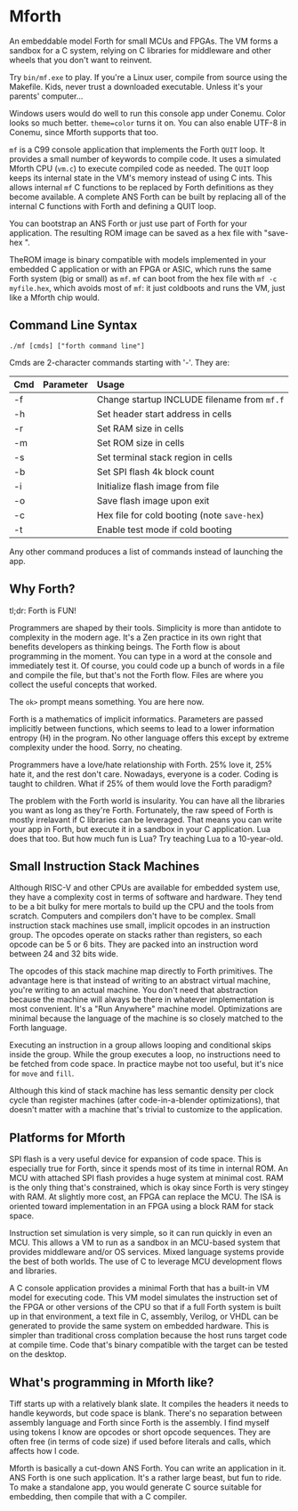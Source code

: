 # Mforth

An embeddable model Forth for small MCUs and FPGAs.
The VM forms a sandbox for a C system,
relying on C libraries for middleware and other wheels that you don't want to reinvent.

Try `bin/mf.exe` to play. If you're a Linux user, compile from source using the Makefile.
Kids, never trust a downloaded executable. Unless it's your parents' computer...

Windows users would do well to run this console app under Conemu.
Color looks so much better. `theme=color` turns it on.
You can also enable UTF-8 in Conemu, since Mforth supports that too.

`mf` is a C99 console application that implements the Forth `QUIT` loop. It provides a small number of keywords to compile code.
It uses a simulated Mforth CPU (`vm.c`) to execute compiled code as needed.
The `QUIT` loop keeps its internal state in the VM's memory instead of using C ints.
This allows internal `mf` C functions to be replaced by Forth definitions as they become available.
A complete ANS Forth can be built by replacing all of the internal C functions with Forth and defining a QUIT loop.

You can bootstrap an ANS Forth or just use part of Forth for your application.
The resulting ROM image can be saved as a hex file with "save-hex <filename>".

TheROM image is binary compatible with models implemented in your embedded C application
or with an FPGA or ASIC, which runs the same Forth system (big or small) as `mf`.
`mf` can boot from the hex file with `mf -c myfile.hex`, which avoids most of `mf`: it just coldboots and runs the VM, just like a Mforth chip would.

## Command Line Syntax

`./mf [cmds] ["forth command line"]`

Cmds are 2-character commands starting with '-'. They are:

| Cmd | Parameter  | Usage                                       |
| --- |:-----------|:------------------------------------------- |
| -f  | <filename> | Change startup INCLUDE filename from `mf.f` |
| -h  | <addr>     | Set header start address in cells           |
| -r  | <n>        | Set RAM size in cells                       |
| -m  | <n>        | Set ROM size in cells                       |
| -s  | <n>        | Set terminal stack region in cells          |
| -b  | <n>        | Set SPI flash 4k block count                |
| -i  | <filename> | Initialize flash image from file            |
| -o  | <filename> | Save flash image upon exit                  |
| -c  | <filename> | Hex file for cold booting (note `save-hex`) |
| -t  |            | Enable test mode if cold booting            |

Any other command produces a list of commands instead of launching the app.

## Why Forth?

tl;dr: Forth is FUN!

Programmers are shaped by their tools.
Simplicity is more than antidote to complexity in the modern age.
It's a Zen practice in its own right that benefits developers as thinking beings.
The Forth flow is about programming in the moment.
You can type in a word at the console and immediately test it.
Of course, you could code up a bunch of words in a file and compile the file,
but that's not the Forth flow.
Files are where you collect the useful concepts that worked.

The `ok>` prompt means something. You are here now.

Forth is a mathematics of implicit informatics. Parameters are passed implicitly between functions,
which seems to lead to a lower information entropy (H) in the program.
No other language offers this except by extreme complexity under the hood. Sorry, no cheating.

Programmers have a love/hate relationship with Forth. 25% love it, 25% hate it, and the rest don't care.
Nowadays, everyone is a coder. Coding is taught to children.
What if 25% of them would love the Forth paradigm?

The problem with the Forth world is insularity.
You can have all the libraries you want as long as they're Forth.
Fortunately, the raw speed of Forth is mostly irrelavant if C libraries can be leveraged.
That means you can write your app in Forth, but execute it in a sandbox in your C application.
Lua does that too. But how much fun is Lua? Try teaching Lua to a 10-year-old.

## Small Instruction Stack Machines

Although RISC-V and other CPUs are available for embedded system use,
they have a complexity cost in terms of software and hardware.
They tend to be a bit bulky for mere mortals to build up the CPU and the tools from scratch.
Computers and compilers don't have to be complex.
Small instruction stack machines use small, implicit opcodes in an instruction group.
The opcodes operate on stacks rather than registers, so each opcode can be 5 or 6 bits.
They are packed into an instruction word between 24 and 32 bits wide.

The opcodes of this stack machine map directly to Forth primitives.
The advantage here is that instead of writing to an abstract virtual machine,
you're writing to an actual machine.
You don't need that abstraction because the machine will always be there
in whatever implementation is most convenient.
It's a "Run Anywhere" machine model.
Optimizations are minimal because the language of the machine is so closely matched to the Forth language.

Executing an instruction in a group allows looping and conditional skips inside the group.
While the group executes a loop, no instructions need to be fetched from code space.
In practice maybe not too useful, but it's nice for `move` and `fill`.

Although this kind of stack machine has less semantic density per clock cycle than register machines
(after code-in-a-blender optimizations),
that doesn't matter with a machine that's trivial to customize to the application.

## Platforms for Mforth

SPI flash is a very useful device for expansion of code space.
This is especially true for Forth, since it spends most of its time in internal ROM.
An MCU with attached SPI flash provides a huge system at minimal cost.
RAM is the only thing that's constrained, which is okay since Forth is very stingey with RAM.
At slightly more cost, an FPGA can replace the MCU.
The ISA is oriented toward implementation in an FPGA using a block RAM for stack space.

Instruction set simulation is very simple, so it can run quickly in even an MCU.
This allows a VM to run as a sandbox in an MCU-based system that provides middleware and/or OS services.
Mixed language systems provide the best of both worlds.
The use of C to leverage MCU development flows and libraries.

A C console application provides a minimal Forth that has a built-in VM model for executing code.
This VM model simulates the instruction set of the FPGA or other versions of the CPU so that
if a full Forth system is built up in that environment, a text file in C, assembly, Verilog, or VHDL
can be generated to provide the same system on embedded hardware.
This is simpler than traditional cross complation because the host runs target code at compile time.
Code that's binary compatible with the target can be tested on the desktop.

## What's programming in Mforth like?

Tiff starts up with a relatively blank slate.
It compiles the headers it needs to handle keywords, but code space is blank.
There's no separation between assembly language and Forth since Forth is the assembly.
I find myself using tokens I know are opcodes or short opcode sequences.
They are often free (in terms of code size) if used before literals and calls,
which affects how I code.

Mforth is basically a cut-down ANS Forth. You can write an application in it.
ANS Forth is one such application. It's a rather large beast, but fun to ride.
To make a standalone app, you would generate C source suitable for embedding,
then compile that with a C compiler.
